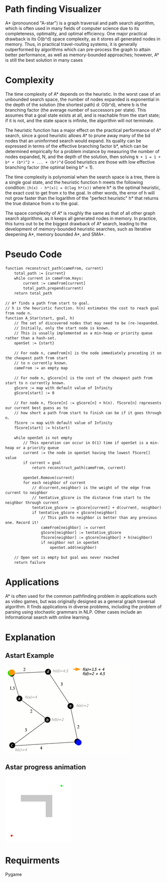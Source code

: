 # Path finding Visualizer
A* (pronounced "A-star") is a graph traversal and path search algorithm, which is often used in many fields of computer science due to its completeness, optimality, and optimal efficiency. One major practical drawback is its O(b^d) space complexity, as it stores all generated nodes in memory. Thus, in practical travel-routing systems, it is generally outperformed by algorithms which can pre-process the graph to attain better performance, as well as memory-bounded approaches; however, A* is still the best solution in many cases

# Complexity
The time complexity of A* depends on the heuristic. In the worst case of an unbounded search space, the number of nodes expanded is exponential in the depth of the solution (the shortest path) d: O(b^d), where b is the branching factor (the average number of successors per state).
This assumes that a goal state exists at all, and is reachable from the start state; if it is not, and the state space is infinite, the algorithm will not terminate.

The heuristic function has a major effect on the practical performance of A* search, since a good heuristic allows A* to prune away many of the bd nodes that an uninformed search would expand. Its quality can be expressed in terms of the effective branching factor b*, which can be determined empirically for a problem instance by measuring the number of nodes expanded, N, and the depth of the solution,
then solving ```N + 1 = 1 + b* + (b*)^2 + ... + (b*)^d```
Good heuristics are those with low effective branching factor (the optimal being b* = 1).

The time complexity is polynomial when the search space is a tree, there is a single goal state, and the heuristic function h meets the following condition:
```|h(x) - h*(x)| = O(log h*(x))```
where h* is the optimal heuristic, the exact cost to get from x to the goal. In other words, the error of h will not grow faster than the logarithm of the "perfect heuristic" h* that returns the true distance from x to the goal.

The space complexity of A* is roughly the same as that of all other graph search algorithms, as it keeps all generated nodes in memory. In practice, this turns out to be the biggest drawback of A* search, leading to the development of memory-bounded heuristic searches, such as Iterative deepening A*, memory bounded A*, and SMA*.


# Pseudo Code
```pc
function reconstruct_path(cameFrom, current)
    total_path := {current}
    while current in cameFrom.Keys:
        current := cameFrom[current]
        total_path.prepend(current)
    return total_path

// A* finds a path from start to goal.
// h is the heuristic function. h(n) estimates the cost to reach goal from node n.
function A_Star(start, goal, h)
    // The set of discovered nodes that may need to be (re-)expanded.
    // Initially, only the start node is known.
    // This is usually implemented as a min-heap or priority queue rather than a hash-set.
    openSet := {start}

    // For node n, cameFrom[n] is the node immediately preceding it on the cheapest path from start
    // to n currently known.
    cameFrom := an empty map

    // For node n, gScore[n] is the cost of the cheapest path from start to n currently known.
    gScore := map with default value of Infinity
    gScore[start] := 0

    // For node n, fScore[n] := gScore[n] + h(n). fScore[n] represents our current best guess as to
    // how short a path from start to finish can be if it goes through n.
    fScore := map with default value of Infinity
    fScore[start] := h(start)

    while openSet is not empty
        // This operation can occur in O(1) time if openSet is a min-heap or a priority queue
        current := the node in openSet having the lowest fScore[] value
        if current = goal
            return reconstruct_path(cameFrom, current)

        openSet.Remove(current)
        for each neighbor of current
            // d(current,neighbor) is the weight of the edge from current to neighbor
            // tentative_gScore is the distance from start to the neighbor through current
            tentative_gScore := gScore[current] + d(current, neighbor)
            if tentative_gScore < gScore[neighbor]
                // This path to neighbor is better than any previous one. Record it!
                cameFrom[neighbor] := current
                gScore[neighbor] := tentative_gScore
                fScore[neighbor] := gScore[neighbor] + h(neighbor)
                if neighbor not in openSet
                    openSet.add(neighbor)

    // Open set is empty but goal was never reached
    return failure
```

# Applications
A* is often used for the common pathfinding problem in applications such as video games, but was originally designed as a general graph traversal algorithm. It finds applications in diverse problems, including the problem of parsing using stochastic grammars in NLP. Other cases include an Informational search with online learning.

# Explanation
## Astart Example
![Astar example](demo/AstarExampleEn.gif)

## Astar progress animation
![Astar progress animation](demo/Astar_progress_animation.gif)

# Requirments
Pygame
